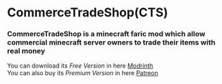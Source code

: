 # CommerceTradeShop(CTS)

### CommerceTradeShop is a minecraft faric mod which allow commercial minecraft server owners to trade their items with real money

You can download its *Free Version* in here [Modrinth]()  
You can also buy its *Premium Version* in here [Patreon](https://www.patreon.com/breswii/membership)